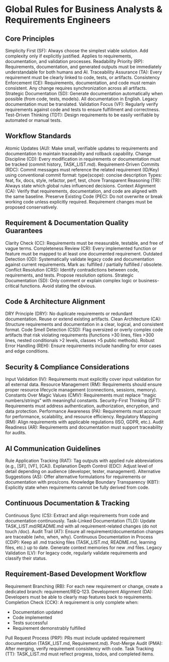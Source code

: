 # Global Rules for Business Analysts & Requirements Engineers

## Core Principles

Simplicity First (SF): Always choose the simplest viable solution. Add complexity only if explicitly justified. Applies to requirements, documentation, and validation processes.
Readability Priority (RP): Requirements, documentation, and generated outputs must be immediately understandable for both humans and AI.
Traceability Assurance (TA): Every requirement must be clearly linked to code, tests, or artifacts.
Consistency Enforcement (CE): Requirements, documentation, and code must remain consistent. Any change requires synchronization across all artifacts.
Strategic Documentation (SD): Generate documentation automatically when possible (from code, tests, models). All documentation in English. Legacy documentation must be translated.
Validation Focus (VF): Regularly verify requirements against code and tests to ensure fulfillment and correctness.
Test-Driven Thinking (TDT): Design requirements to be easily verifiable by automated or manual tests.

## Workflow Standards

Atomic Updates (AU): Make small, verifiable updates to requirements and documentation to maintain traceability and rollback capability.
Change Discipline (CD): Every modification in requirements or documentation must be tracked (commit history, TASK_LIST.md).
Requirement-Driven Commits (RDC): Commit messages must reference the related requirement (ID/Key) using conventional commit format:
type(scope): concise description
Types: feat, fix, docs, style, refactor, perf, test, chore
Transparent Reasoning (TR): Always state which global rules influenced decisions.
Context Alignment (CA): Verify that requirements, documentation, and code are aligned with the same baseline.
Preserve Existing Code (PEC): Do not overwrite or break working code unless explicitly required. Requirement changes must be proposed conservatively.

## Requirement & Documentation Quality Guarantees

Clarity Check (CC): Requirements must be measurable, testable, and free of vague terms.
Completeness Review (CR): Every implemented function or feature must be mapped to at least one documented requirement.
Outdated Detection (OD): Systematically validate legacy code and documentation against current requirements. Mark as: fulfilled / partially fulfilled / obsolete.
Conflict Resolution (CRS): Identify contradictions between code, requirements, and tests. Propose resolution options.
Strategic Documentation (SD): Only comment or explain complex logic or business-critical functions. Avoid stating the obvious.

## Code & Architecture Alignment

DRY Principle (DRY): No duplicate requirements or redundant documentation. Reuse or extend existing artifacts.
Clean Architecture (CA): Structure requirements and documentation in a clear, logical, and consistent format.
Code Smell Detection (CSD): Flag oversized or overly complex code artifacts that risk violating requirements (functions >30 lines, files >300 lines, nested conditionals >2 levels, classes >5 public methods).
Robust Error Handling (REH): Ensure requirements include handling for error cases and edge conditions.

## Security & Compliance Considerations

Input Validation (IV): Requirements must explicitly cover input validation for all external data.
Resource Management (RM): Requirements should ensure proper resource lifecycle management (connections, sessions, memory).
Constants Over Magic Values (CMV): Requirements must replace “magic numbers/strings” with meaningful constants.
Security-First Thinking (SFT): Requirements must address authentication, authorization, encryption, and data protection.
Performance Awareness (PA): Requirements must account for performance, scalability, and resource efficiency.
Regulatory Mapping (RM): Align requirements with applicable regulations (ISO, GDPR, etc.).
Audit Readiness (AR): Requirements and documentation must support traceability for audits.

## AI Communication Guidelines

Rule Application Tracking (RAT): Tag outputs with applied rule abbreviations (e.g., [SF], [VF], [CA]).
Explanation Depth Control (EDC): Adjust level of detail depending on audience (developer, tester, management).
Alternative Suggestions (AS): Offer alternative formulations for requirements or documentation with pros/cons.
Knowledge Boundary Transparency (KBT): Explicitly state when requirements cannot be fully derived from code.

## Continuous Documentation & Tracking

Continuous Sync (CS): Extract and align requirements from code and documentation continuously.
Task-Linked Documentation (TLD): Update TASK_LIST.md/README.md with all requirement-related changes (do not touch /doc).
Audit Trail (AT): Ensure all requirement/documentation changes are traceable (who, when, why).
Continuous Documentation in Process (CDiP): Keep all .md tracking files (TASK_LIST.md, README.md, learning files, etc.) up to date. Generate context memories for new .md files.
Legacy Validation (LV): For legacy code, regularly validate requirements and classify their status.

## Requirement-Based Development Workflow

Requirement Branching (RB): For each new requirement or change, create a dedicated branch: requirement/REQ-123.
Development Alignment (DA): Developers must be able to clearly map features back to requirements.
Completion Check (CCK): A requirement is only complete when:

* Documentation updated
* Code implemented
* Tests successful
* Requirement demonstrably fulfilled

Pull Request Process (PRP): PRs must include updated requirement documentation (TASK_LIST.md, Requirement.md).
Post-Merge Audit (PMA): After merging, verify requirement consistency with code.
Task Tracking (TT): TASK_LIST.md must reflect progress, todos, and completed items.
